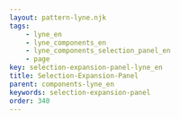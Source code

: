 ```yaml
---
layout: pattern-lyne.njk
tags: 
    - lyne_en
    - lyne_components_en
    - lyne_components_selection_panel_en
    - page
key: selection-expansion-panel-lyne_en
title: Selection-Expansion-Panel
parent: components-lyne_en
keywords: selection-expansion-panel
order: 340
---
```

